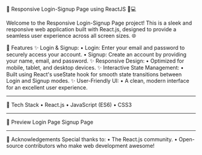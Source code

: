 🌟 Responsive Login-Signup Page using ReactJS 📱💻

Welcome to the Responsive Login-Signup Page project! This is a sleek and responsive web application built with React.js, designed to provide a seamless user experience across all screen sizes. 🌐
 
🔑 Features
✨ Login & Signup:
•	Login: Enter your email and password to securely access your account.
•	Signup: Create an account by providing your name, email, and password.
✨ Responsive Design:
•	Optimized for mobile, tablet, and desktop devices.
✨ Interactive State Management:
•	Built using React's useState hook for smooth state transitions between Login and Signup modes.
✨ User-Friendly UI:
•	A clean, modern interface for an excellent user experience.
________________________________
🚀 Tech Stack
•	React.js 
•	JavaScript (ES6) 
•	CSS3 
_________________________________
📸 Preview
Login Page
Signup Page
_________________________________

🙏 Acknowledgements
Special thanks to:
•	The React.js community.
•	Open-source contributors who make web development awesome!

